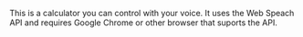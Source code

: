 This is a calculator you can control with your voice. It uses the Web Speach API and requires Google Chrome or other browser that suports the API.

